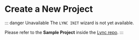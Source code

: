 # Create a New Project
::: danger Unavailable
The `LYNC INIT` wizard is not yet available.

Please refer to the **Sample Project** inside the [Lync repo](https://github.com/Iron-Stag-Games/Lync).
:::
